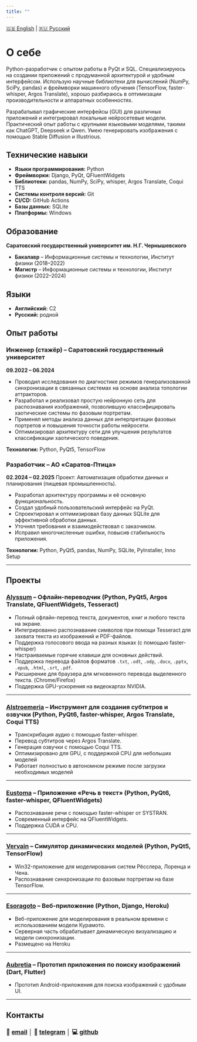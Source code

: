 ```yaml
---
title: ""
---
```

[🇬🇧 English](./) | [🇷🇺 Русский](./ru)

# О себе

Python-разработчик с опытом работы в PyQt и SQL. Специализируюсь на создании приложений с продуманной архитектурой и удобным интерфейсом. Использую научные библиотеки для вычислений (NumPy, SciPy, pandas) и фреймворки машинного обучения (TensorFlow, faster-whisper, Argos Translate), хорошо разбираюсь в оптимизации производительности и аппаратных особенностях.

Разрабатывал графические интерфейсы (GUI) для различных приложений и интегрировал локальные нейросетевые модели. Практический опыт работы с крупными языковыми моделями, такими как ChatGPT, Deepseek и Qwen. Умею генерировать изображения с помощью Stable Diffusion и Illustrious.

## Технические навыки

* **Языки программирования:** Python
* **Фреймворки:** Django, PyQt, QFluentWidgets
* **Библиотеки:** pandas, NumPy, SciPy, whisper, Argos Translate, Coqui TTS
* **Системы контроля версий:** Git
* **CI/CD:** GitHub Actions
* **Базы данных:** SQLite
* **Платформы:** Windows

## Образование

**Саратовский государственный университет им. Н.Г. Чернышевского**

* **Бакалавр** – Информационные системы и технологии, Институт физики (2018–2022)
* **Магистр** – Информационные системы и технологии, Институт физики (2022–2024)

## Языки

* **Английский:** C2 
* **Русский:** родной

## Опыт работы

### **Инженер (стажёр)** – Саратовский государственный университет

**09.2022 – 06.2024**

* Проводил исследования по диагностике режимов генерализованной синхронизации в связанных системах на основе анализа топологии аттракторов.
* Разработал и реализовал простую нейронную сеть для распознавания изображений, позволившую классифицировать хаотические системы по фазовым портретам.
* Применял методы анализа данных для интерпретации фазовых портретов и повышения точности работы нейросети.
* Оптимизировал архитектуру сети для улучшения результатов классификации хаотического поведения.

**Технологии:** Python, PyQt5, TensorFlow

### **Разработчик** – АО «Саратов-Птица»

**02.2024 – 02.2025**
Проект: Автоматизация обработки данных и планирования (пищeвая промышленность).

* Разработал архитектуру программы и её основную функциональность.
* Создал удобный пользовательский интерфейс на PyQt.
* Спроектировал и оптимизировал базу данных SQLite для эффективной обработки данных.
* Уточнял требования и взаимодействовал с заказчиком.
* Исправил многочисленные ошибки, повысив стабильность приложения.

**Технологии:** Python, PyQt5, pandas, NumPy, SQLite, PyInstaller, Inno Setup

---

## Проекты

### [Alyssum](https://github.com/icosane/Alyssum) – Офлайн-переводчик (Python, PyQt5, Argos Translate, QFluentWidgets, Tesseract)

* Полный офлайн-перевод текста, документов, книг и любого текста на экране.
* Интегрированно распознавание символов при помощи Tesseract для захвата текста из изображений и PDF-файлов.
* Поддержка голосового ввода на разных языках (с помощью faster-whisper)
* Настраиваемые горячие клавиши для основных действий.
* Поддержка перевода файлов форматов `.txt`, `.odt`, `.odp`, `.docx`, `.pptx`, `.epub`, `.html`, `.srt`, `.pdf`.
* Расширение для браузера для мгновенного перевода выделенного текста. (Chrome/Firefox)
* Поддержка GPU-ускорения на видеокартах NVIDIA.

---

### [Alstroemeria](https://github.com/icosane/alstroemeria) – Инструмент для создания субтитров и озвучки (Python, PyQt6, faster-whisper, Argos Translate, Coqui TTS)

* Транскрибация аудио с помощью faster-whisper.
* Перевод субтитров через Argos Translate.
* Генерация озвучки с помощью Coqui TTS.
* Оптимизировано для GPU, с поддержкой CPU для небольших моделей
* Работает полностью в автономном режиме после загрузки необходимых моделей

---

### [Eustoma](https://github.com/icosane/eustoma) – Приложение «Речь в текст» (Python, PyQt6, faster-whisper, QFluentWidgets)

* Распознавание речи с помощью faster-whisper от SYSTRAN.
* Современный интерфейс на QFluentWidgets.
* Поддержка CUDA и CPU.

---

### [Vervain](https://github.com/icosane/vervain) – Симулятор динамических моделей (Python, PyQt5, TensorFlow)

* Win32-приложение для моделирования систем Рёсслера, Лоренца и Чена.
* Распознавание синхронизации по фазовым портретам на базе TensorFlow.

---

### [Esoragoto](https://github.com/icosane/esoragoto) – Веб-приложение (Python, Django, Heroku)

* Веб-приложение для моделирования в реальном времени с использованием модели Курамото.
* Серверная часть обрабатывает динамическую визуализацию и модели синхронизации.
* Размещено на Heroku

---

### [Aubretia](https://github.com/icosane/aubretia) – Прототип приложения по поиску изображений (Dart, Flutter)

* Прототип Android-приложения для поиска изображений с удобным UI.

---

## Контакты

### 📧 [email](mailto:horowheattail@gmail.com) │ 💬 [telegram](https://t.me/suzutsukki) │ 💻 [github](https://github.com/icosane)
